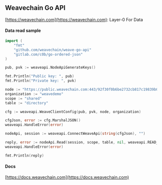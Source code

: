 ## Weavechain Go API

[https://weavechain.com](https://weavechain.com): Layer-0 For Data

#### Data read sample

```Go
import (
	"fmt"
	"github.com/weavechain/weave-go-api"
	"gitlab.com/c0b/go-ordered-json"
)

pub, pvk := weaveapi.NodeApiGenerateKeys()

fmt.Println("Public key: ", pub)
fmt.Println("Private key: ", pvk)

node := "https://public.weavechain.com:443/92f30f0b6be2732cb817c19839b0940c"
organization := "weavedemo"
scope := "shared"
table := "directory"

cfg := weaveapi.WeaveClientConfig(pub, pvk, node, organization)

cfgJson, error := cfg.MarshalJSON()
weaveapi.HandleError(error)

nodeApi, session := weaveapi.ConnectWeaveApi(string(cfgJson), "")

reply, error := nodeApi.Read(session, scope, table, nil, weaveapi.READ_DEFAULT_NO_CHAIN()).Await()
weaveapi.HandleError(error)

fmt.Println(reply)
```

#### Docs

[https://docs.weavechain.com](https://docs.weavechain.com)